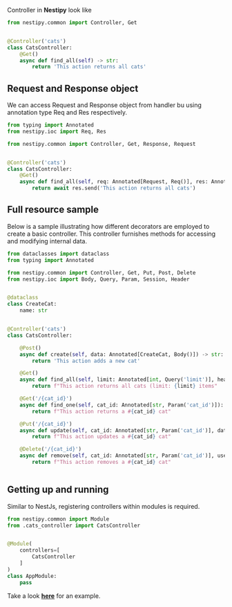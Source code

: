 Controller in <strong>Nestipy</strong> look like

```python
from nestipy.common import Controller, Get


@Controller('cats')
class CatsController:
    @Get()
    async def find_all(self) -> str:
        return 'This action returns all cats'

```

## Request and Response object
We can access Request and Response object from handler bu using annotation type Req and Res respectively.

```python
from typing import Annotated
from nestipy.ioc import Req, Res

from nestipy.common import Controller, Get, Response, Request


@Controller('cats')
class CatsController:
    @Get()
    async def find_all(self, req: Annotated[Request, Req()], res: Annotated[Response, Res()]) -> Response:
        return await res.send('This action returns all cats')

```

## Full resource sample
Below is a sample illustrating how different decorators are employed to create a basic controller. This controller furnishes methods for accessing and modifying internal data.

```python
from dataclasses import dataclass
from typing import Annotated

from nestipy.common import Controller, Get, Put, Post, Delete
from nestipy.ioc import Body, Query, Param, Session, Header


@dataclass
class CreateCat:
    name: str


@Controller('cats')
class CatsController:

    @Post()
    async def create(self, data: Annotated[CreateCat, Body()]) -> str:
        return 'This action adds a new cat'

    @Get()
    async def find_all(self, limit: Annotated[int, Query('limit')], headers: Annotated[dict, Header()]) -> str:
        return f"This action returns all cats (limit: {limit} items"

    @Get('/{cat_id}')
    async def find_one(self, cat_id: Annotated[str, Param('cat_id')]):
        return f"This action returns a #{cat_id} cat"

    @Put('/{cat_id}')
    async def update(self, cat_id: Annotated[str, Param('cat_id')], data: Annotated[CreateCat, Body()]):
        return f"This action updates a #{cat_id} cat"

    @Delete('/{cat_id}')
    async def remove(self, cat_id: Annotated[str, Param('cat_id')], user_id: Session[int, None]):
        return f"This action removes a #{cat_id} cat"



```
## Getting up and running
Similar to NestJs, registering controllers within modules is required.

```python
from nestipy.common import Module
from .cats_controller import CatsController


@Module(
    controllers=[
        CatsController
    ]
)
class AppModule:
    pass
```
Take a look **[here](https://github.com/nestipy/sample/tree/main/sample-app-request-params)** for an  example.
<br/>

